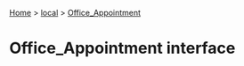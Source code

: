 [Home](./index) &gt; [local](local.md) &gt; [Office\_Appointment](local.office_appointment.md)

# Office\_Appointment interface

